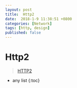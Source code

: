```yaml
---
layout: post
title:  Http2
date:  2018-1-9 11:38:51 +0800
categories: [Network]
tags: [http, design]
published: false
---
```


# Http2

> [HTTP2](https://yuedu.baidu.com/ebook/478d1a62376baf1ffc4fad99?pn=1)







* any list
{:toc}

